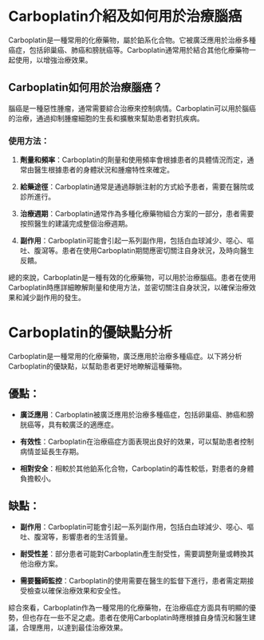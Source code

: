 # Carboplatin介紹及如何用於治療腦癌
Carboplatin是一種常用的化療藥物，屬於鉑系化合物。它被廣泛應用於治療多種癌症，包括卵巢癌、肺癌和膀胱癌等。Carboplatin通常用於結合其他化療藥物一起使用，以增強治療效果。
## Carboplatin如何用於治療腦癌？
腦癌是一種惡性腫瘤，通常需要綜合治療來控制病情。Carboplatin可以用於腦癌的治療，通過抑制腫瘤細胞的生長和擴散來幫助患者對抗疾病。
### 使用方法：
1. **劑量和頻率**：Carboplatin的劑量和使用頻率會根據患者的具體情況而定，通常由醫生根據患者的身體狀況和腫瘤特性來確定。
   
2. **給藥途徑**：Carboplatin通常是通過靜脈注射的方式給予患者，需要在醫院或診所進行。
3. **治療週期**：Carboplatin通常作為多種化療藥物組合方案的一部分，患者需要按照醫生的建議完成整個治療週期。
4. **副作用**：Carboplatin可能會引起一系列副作用，包括白血球減少、噁心、嘔吐、腹瀉等。患者在使用Carboplatin期間應密切關注自身狀況，及時向醫生反饋。
總的來說，Carboplatin是一種有效的化療藥物，可以用於治療腦癌。患者在使用Carboplatin時應詳細瞭解劑量和使用方法，並密切關注自身狀況，以確保治療效果和減少副作用的發生。
# Carboplatin的優缺點分析
Carboplatin是一種常用的化療藥物，廣泛應用於治療多種癌症。以下將分析Carboplatin的優缺點，以幫助患者更好地瞭解這種藥物。
## 優點：
- **廣泛應用**：Carboplatin被廣泛應用於治療多種癌症，包括卵巢癌、肺癌和膀胱癌等，具有較廣泛的適應症。
  
- **有效性**：Carboplatin在治療癌症方面表現出良好的效果，可以幫助患者控制病情並延長生存期。
- **相對安全**：相較於其他鉑系化合物，Carboplatin的毒性較低，對患者的身體負擔較小。
## 缺點：
- **副作用**：Carboplatin可能會引起一系列副作用，包括白血球減少、噁心、嘔吐、腹瀉等，影響患者的生活質量。
- **耐受性差**：部分患者可能對Carboplatin產生耐受性，需要調整劑量或轉換其他治療方案。
- **需要醫師監控**：Carboplatin的使用需要在醫生的監督下進行，患者需定期接受檢查以確保治療效果和安全性。
綜合來看，Carboplatin作為一種常用的化療藥物，在治療癌症方面具有明顯的優勢，但也存在一些不足之處。患者在使用Carboplatin時應根據自身情況和醫生建議，合理應用，以達到最佳治療效果。